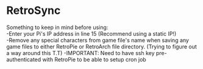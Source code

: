 # RetroSync

Something to keep in mind before using: <br />
-Enter your Pi's IP address in line 15 (Recommend using a static IP!)<br />
-Remove any special characters from game file's name when saving
any game files to either RetroPie or RetroArch file directory. (Trying to
figure out a way around this T.T)
-IMPORTANT: Need to have ssh key pre-authenticated with RetroPie to be able to setup cron job<br />
